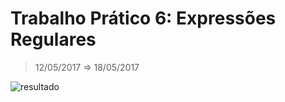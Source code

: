 # Trabalho Prático 6: Expressões Regulares
> 12/05/2017 ⇒ 18/05/2017

![resultado](https://image.prntscr.com/image/c74919677bd24214bb9c88213500d9cc.png)


<!-- LINKS INTERESSANTES
http://thobias.org/doc/er_c.html
http://aprenda.vidageek.net/aprenda/regex
http://www.regular-expressions.info/posixbrackets.html
https://msdn.microsoft.com/pt-br/library/az24scfc
https://code.tutsplus.com/tutorials/8-regular-expressions-you-should-know--net-6149
-->
